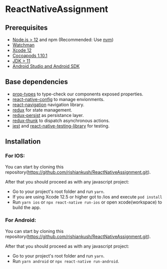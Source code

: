 # ReactNativeAssignment
## Prerequisites

- [Node.js > 12](https://nodejs.org) and npm (Recommended: Use [nvm](https://github.com/nvm-sh/nvm))
- [Watchman](https://facebook.github.io/watchman)
- [Xcode 12](https://developer.apple.com/xcode)
- [Cocoapods 1.10.1](https://cocoapods.org)
- [JDK > 11](https://www.oracle.com/java/technologies/javase-jdk11-downloads.html)
- [Android Studio and Android SDK](https://developer.android.com/studio)

## Base dependencies

- [prop-types](https://github.com/facebook/prop-types) to type-check our components exposed properties.
- [react-native-config](https://github.com/luggit/react-native-config) to manage envionments.
- [react-navigation](https://reactnavigation.org/) navigation library.
- [redux](https://redux.js.org/) for state management.
- [redux-persist](https://github.com/rt2zz/redux-persist) as persistance layer.
- [redux-thunk](https://github.com/gaearon/redux-thunk) to dispatch asynchronous actions.
- [jest](https://facebook.github.io/jest/) and [react-native-testing-library](https://callstack.github.io/react-native-testing-library/) for testing.

## Installation

### For IOS:

You can start by cloning this repository(https://github.com/rishiankush/ReactNativeAssignment.git).

After that you should proceed as with any javascript project:

- Go to your project's root folder and run `yarn`.
- If you are using Xcode 12.5 or higher got to /ios and execute `pod install`
- Run `yarn ios` or `npx react-native run-ios` or open xcode(workspace) to build the app.

### For Android:

You can start by cloning this repository(https://github.com/rishiankush/ReactNativeAssignment.git).

After that you should proceed as with any javascript project:

- Go to your project's root folder and run `yarn`.
- Run `yarn android` or `npx react-native run-android`.
